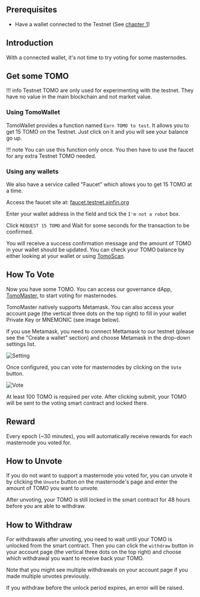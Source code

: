 ## Prerequisites

- Have a wallet connected to the Testnet (See [chapter 1](/get-started/wallet))

## Introduction

With a connected wallet, it's not time to try voting for some masternodes.

## Get some TOMO

!!! info
    Testnet TOMO are only used for experimenting with the testnet.
    They have no value in the main blockchain and not market value.

### Using TomoWallet

TomoWallet provides a function named `Earn TOMO to test`. It allows you to get 15 TOMO on the Testnet.
Just click on it and you will see your balance go up.

!!! note
    You can use this function only once. You then have to use the faucet for any extra Testnet TOMO needed.

### Using any wallets

We also have a service called "Faucet" which allows you to get 15 TOMO at a time.

Access the faucet site at: [faucet.testnet.xinfin.org](https://faucet.testnet.xinfin.org)

Enter your wallet address in the field and tick the `I'm not a robot` box.

Click `REQUEST 15 TOMO` and Wait for some seconds for the transaction to be confirmed.

You will receive a success confirmation message and the amount of TOMO in your wallet should be updated. You can check your TOMO balance by either looking at your wallet or using [TomoScan](https://scan.testnet.xinfin.org).

## How To Vote

Now you have some TOMO. You can access our governance dApp, [TomoMaster](https://master.testnet.xinfin.org/), to start voting for masternodes.


TomoMaster natively supports Metamask. You can also access your account page (the vertical three dots on the top right) to fill in your wallet Private Key or MNEMONIC (see image below).

If you use Metamask, you need to connect Mettamask to our testnet (please see the "Create a wallet" section) and choose Metamask in the drop-down settings list.


![Setting](/assets/settingpage.jpg)

Once configured, you can vote for masternodes by clicking on the `Vote` button.


![Vote](/assets/vote.jpg)

At least 100 TOMO is required per vote. After clicking submit, your TOMO will be sent to the voting smart contract and locked there.

## Reward
Every epoch (~30 minutes), you will automatically receive rewards for each masternode you voted for.

## How to Unvote

If you do not want to support a masternode you voted for, you can unvote it by clicking the `Unvote` button on the masternode's page and enter the amount of TOMO you want to unvote.

After unvoting, your TOMO is still locked in the smart contract for 48 hours before you are able to withdraw.

## How to Withdraw

For withdrawals after unvoting, you need to wait until your TOMO is unlocked from the smart contract. Then you can click the `withdraw` button in your account page (the vertical three dots on the top right) and choose which withdrawal you want to receive back your TOMO.

Note that you might see multiple withdrawals on your account page if you made multiple unvotes previously.

If you withdraw before the unlock period expires, an error will be raised.
